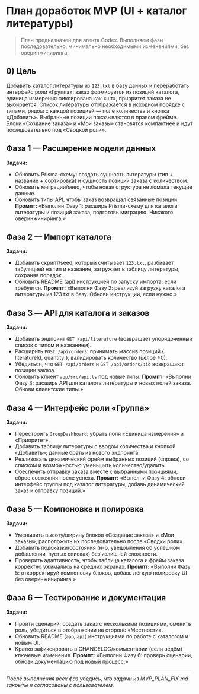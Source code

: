 # План доработок MVP (UI + каталог литературы)

> План предназначен для агента Codex. Выполняем фазы последовательно, минимально необходимыми изменениями, без оверинжиниринга.

## 0) Цель
Добавить каталог литературы из `123.txt` в базу данных и переработать интерфейс роли «Группа»: заказ формируется из позиций каталога, единица измерения фиксирована как «шт», приоритет заказа не выбирается. Список литературы отображается в исходном порядке с типами, рядом с каждой позицией — поле количества и кнопка «Добавить». Выбранные позиции показываются в правом фрейме. Блоки «Создание заказа» и «Мои заказы» становятся компактнее и идут последовательно под «Сводкой роли».

## Фаза 1 — Расширение модели данных
**Задачи:**
- Обновить Prisma-схему: создать сущность литературы (тип + название + сортировка) и сущность позиций заказа с количеством.
- Обновить миграции/seed, чтобы новая структура не ломала текущие данные.
- Обновить типы API, чтобы заказ возвращал связанные позиции.
**Промпт:**
«Выполни Фазу 1: расширь Prisma-схему для каталога литературы и позиций заказа, подготовь миграцию. Никакого оверинжиниринга.»

## Фаза 2 — Импорт каталога
**Задачи:**
- Добавить скрипт/seed, который считывает `123.txt`, разбивает табуляцией на тип и название, загружает в таблицу литературы, сохраняя порядок.
- Обновить README (api) инструкцией по запуску импорта, если требуется.
**Промпт:**
«Выполни Фазу 2: реализуй загрузку каталога литературы из 123.txt в базу. Обнови инструкции, если нужно.»

## Фаза 3 — API для каталога и заказов
**Задачи:**
- Добавить эндпоинт `GET /api/literature` (возвращает упорядоченный список с типом и названием).
- Расширить `POST /api/orders`: принимать массив позиций { literatureId, quantity }, валидировать количество (целое ≥0).
- Убедиться, что `GET /api/orders` и `GET /api/orders/:id` возвращают позиции заказа.
- Обновить клиент `app/src/api.ts` под новые типы.
**Промпт:**
«Выполни Фазу 3: расширь API для каталога литературы и новых полей заказа. Обнови клиентские типы.»

## Фаза 4 — Интерфейс роли «Группа»
**Задачи:**
- Перестроить `GroupDashboard`: убрать поля «Единица измерения» и «Приоритет».
- Добавить таблицу литературы с вводом количества и кнопкой «Добавить»; данные брать из нового эндпоинта.
- Реализовать динамический фрейм выбранных позиций (справа), со списком и возможностью уменьшить количество/удалить.
- Обеспечить отправку заказа вместе с выбранными позициями, сброс состояния после успеха.
**Промпт:**
«Выполни Фазу 4: обнови интерфейс группы под каталог литературы, добавь динамический заказ и отправку позиций.»

## Фаза 5 — Компоновка и полировка
**Задачи:**
- Уменьшить высоту/ширину блоков «Создание заказа» и «Мои заказы», расположить их последовательно после «Сводки роли».
- Добавить подсказки/состояния (н-р, уведомления об успешном добавлении, пустых списках) без излишней сложности.
- Проверить адаптивность, чтобы таблица каталога и фрейм заказа корректно ужимались на средних экранах.
**Промпт:**
«Выполни Фазу 5: откорректируй компоновку блоков, добавь лёгкую полировку UI без оверинжиниринга.»

## Фаза 6 — Тестирование и документация
**Задачи:**
- Пройти сценарий: создать заказ с несколькими позициями, сменить роль, убедиться в отображении на стороне «Местности».
- Обновить README (`app`, `api`) инструкциями по работе с каталогом и новым UI.
- Кратко зафиксировать в CHANGELOG/комментарии (если ведём) ключевые изменения.
**Промпт:**
«Выполни Фазу 6: проверь сценарии, обнови документацию под новый процесс.»

---

*После выполнения всех фаз убедись, что задачи из MVP_PLAN_FIX.md закрыты и согласованы с пользователем.*
